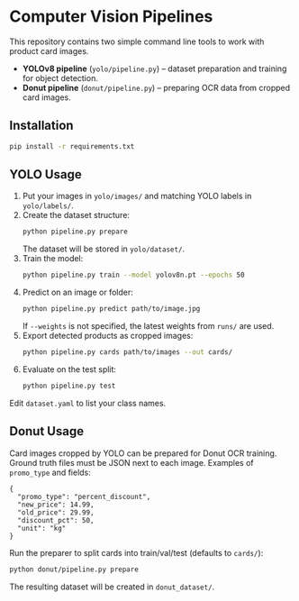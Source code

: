 # Computer Vision Pipelines

This repository contains two simple command line tools to work with product card images.

- **YOLOv8 pipeline** (`yolo/pipeline.py`) – dataset preparation and training for object detection.
- **Donut pipeline** (`donut/pipeline.py`) – preparing OCR data from cropped card images.

## Installation

```bash
pip install -r requirements.txt
```

## YOLO Usage

1. Put your images in `yolo/images/` and matching YOLO labels in `yolo/labels/`.
2. Create the dataset structure:
   ```bash
   python pipeline.py prepare
   ```
   The dataset will be stored in `yolo/dataset/`.
3. Train the model:
   ```bash
   python pipeline.py train --model yolov8n.pt --epochs 50
   ```
4. Predict on an image or folder:
   ```bash
   python pipeline.py predict path/to/image.jpg
   ```
   If `--weights` is not specified, the latest weights from `runs/` are used.
5. Export detected products as cropped images:
   ```bash
   python pipeline.py cards path/to/images --out cards/
   ```
6. Evaluate on the test split:
   ```bash
   python pipeline.py test
   ```

Edit `dataset.yaml` to list your class names.

## Donut Usage

Card images cropped by YOLO can be prepared for Donut OCR training.
Ground truth files must be JSON next to each image. Examples of `promo_type`
and fields:

```jsonc
{
  "promo_type": "percent_discount",
  "new_price": 14.99,
  "old_price": 29.99,
  "discount_pct": 50,
  "unit": "kg"
}
```

Run the preparer to split cards into train/val/test (defaults to `cards/`):

```bash
python donut/pipeline.py prepare
```

The resulting dataset will be created in `donut_dataset/`.
